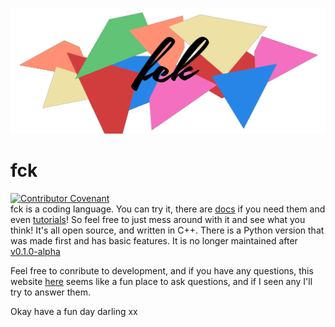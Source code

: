 <p align="center">
    <img src="/img/logo/logo_2.png" alt="fck readme header image">
</p>

# fck  
[![Contributor Covenant](https://img.shields.io/badge/Contributor%20Covenant-2.0-4baaaa.svg)](code_of_conduct.md)  
fck is a coding language. You can try it, there are [docs](https://RosiePuddles.github.io/fck/docs) if you need them and even [tutorials](https://rosiepuddles.github.io/fck/tutorial)! So feel free to just mess around with it and see what you think! It's all open source, and written in C++. There is a Python version that was made first and has basic features. It is no longer maintained after [v0.1.0-alpha](https://github.com/RosiePuddles/fck/releases/tag/untagged-800eecca79048ecfdc41)

Feel free to conribute to development, and if you have any questions, this website [here](https://github.com/RosiePuddles/fck/discussions) seems like a fun place to ask questions, and if I seen any I'll try to answer them.

Okay have a fun day darling xx
